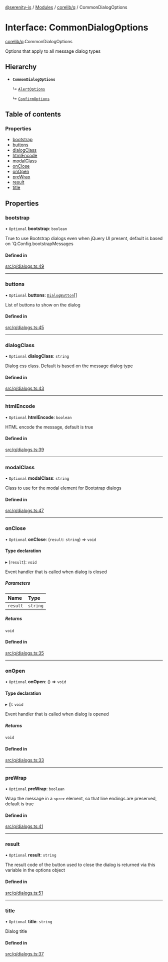 [@serenity-is](../README.md) / [Modules](../modules.md) / [corelib/q](../modules/corelib_q.md) / CommonDialogOptions

# Interface: CommonDialogOptions

[corelib/q](../modules/corelib_q.md).CommonDialogOptions

Options that apply to all message dialog types

## Hierarchy

- **`CommonDialogOptions`**

  ↳ [`AlertOptions`](corelib_q.AlertOptions.md)

  ↳ [`ConfirmOptions`](corelib_q.ConfirmOptions.md)

## Table of contents

### Properties

- [bootstrap](corelib_q.CommonDialogOptions.md#bootstrap)
- [buttons](corelib_q.CommonDialogOptions.md#buttons)
- [dialogClass](corelib_q.CommonDialogOptions.md#dialogclass)
- [htmlEncode](corelib_q.CommonDialogOptions.md#htmlencode)
- [modalClass](corelib_q.CommonDialogOptions.md#modalclass)
- [onClose](corelib_q.CommonDialogOptions.md#onclose)
- [onOpen](corelib_q.CommonDialogOptions.md#onopen)
- [preWrap](corelib_q.CommonDialogOptions.md#prewrap)
- [result](corelib_q.CommonDialogOptions.md#result)
- [title](corelib_q.CommonDialogOptions.md#title)

## Properties

### bootstrap

• `Optional` **bootstrap**: `boolean`

True to use Bootstrap dialogs even when jQuery UI  present, default is based on `Q.Config.bootstrapMessages

#### Defined in

[src/q/dialogs.ts:49](https://github.com/serenity-is/serenity/blob/master/packages/corelib/src/q/dialogs.ts#line&#x3D;49)

___

### buttons

• `Optional` **buttons**: [`DialogButton`](corelib_q.DialogButton.md)[]

List of buttons to show on the dialog

#### Defined in

[src/q/dialogs.ts:45](https://github.com/serenity-is/serenity/blob/master/packages/corelib/src/q/dialogs.ts#line&#x3D;45)

___

### dialogClass

• `Optional` **dialogClass**: `string`

Dialog css class. Default is based on the message dialog type

#### Defined in

[src/q/dialogs.ts:43](https://github.com/serenity-is/serenity/blob/master/packages/corelib/src/q/dialogs.ts#line&#x3D;43)

___

### htmlEncode

• `Optional` **htmlEncode**: `boolean`

HTML encode the message, default is true

#### Defined in

[src/q/dialogs.ts:39](https://github.com/serenity-is/serenity/blob/master/packages/corelib/src/q/dialogs.ts#line&#x3D;39)

___

### modalClass

• `Optional` **modalClass**: `string`

Class to use for the modal element for Bootstrap dialogs

#### Defined in

[src/q/dialogs.ts:47](https://github.com/serenity-is/serenity/blob/master/packages/corelib/src/q/dialogs.ts#line&#x3D;47)

___

### onClose

• `Optional` **onClose**: (`result`: `string`) => `void`

#### Type declaration

▸ (`result`): `void`

Event handler that is called when dialog is closed

##### Parameters

| Name | Type |
| :------ | :------ |
| `result` | `string` |

##### Returns

`void`

#### Defined in

[src/q/dialogs.ts:35](https://github.com/serenity-is/serenity/blob/master/packages/corelib/src/q/dialogs.ts#line&#x3D;35)

___

### onOpen

• `Optional` **onOpen**: () => `void`

#### Type declaration

▸ (): `void`

Event handler that is called when dialog is opened

##### Returns

`void`

#### Defined in

[src/q/dialogs.ts:33](https://github.com/serenity-is/serenity/blob/master/packages/corelib/src/q/dialogs.ts#line&#x3D;33)

___

### preWrap

• `Optional` **preWrap**: `boolean`

Wrap the message in a `<pre>` element, so that line endings are preserved, default is true

#### Defined in

[src/q/dialogs.ts:41](https://github.com/serenity-is/serenity/blob/master/packages/corelib/src/q/dialogs.ts#line&#x3D;41)

___

### result

• `Optional` **result**: `string`

The result code of the button used to close the dialog is returned via this variable in the options object

#### Defined in

[src/q/dialogs.ts:51](https://github.com/serenity-is/serenity/blob/master/packages/corelib/src/q/dialogs.ts#line&#x3D;51)

___

### title

• `Optional` **title**: `string`

Dialog title

#### Defined in

[src/q/dialogs.ts:37](https://github.com/serenity-is/serenity/blob/master/packages/corelib/src/q/dialogs.ts#line&#x3D;37)
